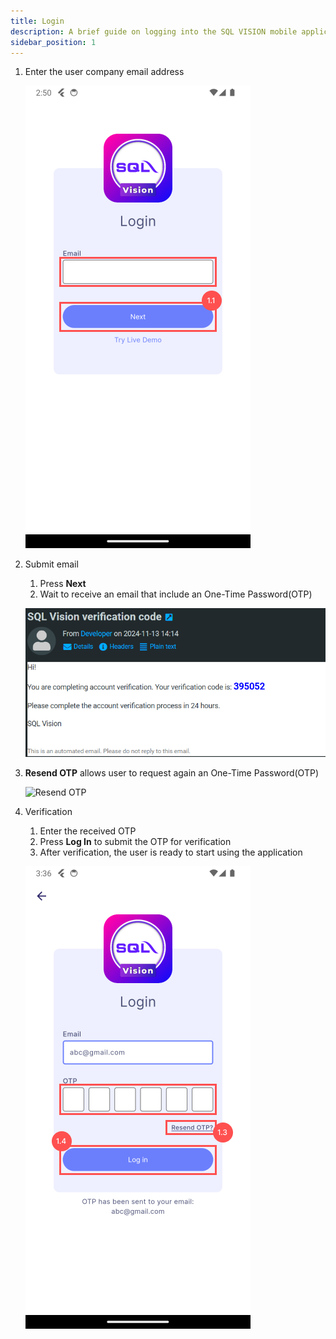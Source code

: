 ```yaml
---
title: Login
description: A brief guide on logging into the SQL VISION mobile application
sidebar_position: 1
---
```


1. Enter the user company email address

    ![Login Email](../../../static/img/integration/vision/login/email.png)

2. Submit email

    1. Press **Next**
    2. Wait to receive an email that include an One-Time Password(OTP)

    ![OTP Email](../../../static/img/integration/vision/login/receiveOTP.png)

3. **Resend OTP** allows user to request again an One-Time Password(OTP)

    ![Resend OTP](../../../static/img/integration/vision/login/resendOTP.png)

4. Verification
    1. Enter the received OTP
    2. Press **Log In** to submit the OTP for verification
    3. After verification, the user is ready to start using the application

    ![Login OTP](../../../static/img/integration/vision/login/otp.png)
